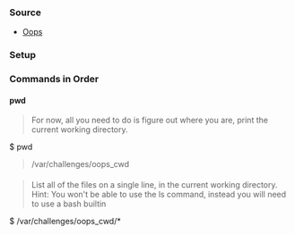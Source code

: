 ### Source

* [Oops](https://oops.cmdchallenge.com/)

### Setup

### Commands in Order

#### pwd

> For now, all you need to do is figure out where you are, print the current working directory.

$ pwd

> /var/challenges/oops_cwd

####

> List all of the files on a single line, in the current working directory.
> Hint: You won't be able to use the ls command, instead you will need to use a bash builtin

$ /var/challenges/oops_cwd/*

>
